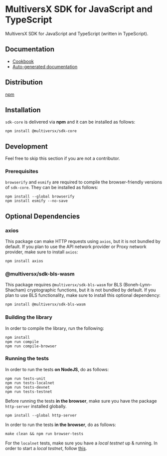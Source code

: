# MultiversX SDK for JavaScript and TypeScript

MultiversX SDK for JavaScript and TypeScript (written in TypeScript).

## Documentation

- [Cookbook](https://docs.multiversx.com/sdk-and-tools/sdk-js/sdk-js-cookbook/)
- [Auto-generated documentation](https://multiversx.github.io/mx-sdk-js-core/)

## Distribution

[npm](https://www.npmjs.com/package/@multiversx/sdk-core)

## Installation

`sdk-core` is delivered via **npm** and it can be installed as follows:

```
npm install @multiversx/sdk-core
```

## Development

Feel free to skip this section if you are not a contributor.

### Prerequisites

`browserify` and `esmify` are required to compile the browser-friendly versions of `sdk-core`. They can be installed as follows:

```
npm install --global browserify
npm install esmify --no-save
```

## Optional Dependencies

### axios

This package can make HTTP requests using `axios`, but it is not bundled by default. If you plan to use the API network provider or Proxy network provider, make sure to install `axios`:

```bash
npm install axios
```

### @multiversx/sdk-bls-wasm

This package requires `@multiversx/sdk-bls-wasm` for BLS (Boneh-Lynn-Shacham) cryptographic functions, but it is not bundled by default. If you plan to use BLS functionality, make sure to install this optional dependency:

```bash
npm install @multiversx/sdk-bls-wasm
```

### Building the library

In order to compile the library, run the following:

```
npm install
npm run compile
npm run compile-browser
```

### Running the tests

In order to run the tests **on NodeJS**, do as follows:

```
npm run tests-unit
npm run tests-localnet
npm run tests-devnet
npm run tests-testnet
```

Before running the tests **in the browser**, make sure you have the package `http-server` installed globally.

```
npm install --global http-server
```

In order to run the tests **in the browser**, do as follows:

```
make clean && npm run browser-tests
```

For the `localnet` tests, make sure you have a _local testnet_ up & running. In order to start a _local testnet_, follow [this](https://docs.multiversx.com/developers/setup-local-testnet/).
